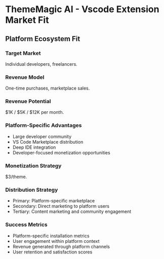 # ThemeMagic AI - Vscode Extension Market Fit

## Platform Ecosystem Fit

### Target Market
Individual developers, freelancers.

### Revenue Model
One-time purchases, marketplace sales.

### Revenue Potential
$1K / $5K / $12K per month.

### Platform-Specific Advantages
- Large developer community
- VS Code Marketplace distribution
- Deep IDE integration
- Developer-focused monetization opportunities

### Monetization Strategy
$3/theme.

### Distribution Strategy
- Primary: Platform-specific marketplace
- Secondary: Direct marketing to platform users
- Tertiary: Content marketing and community engagement

### Success Metrics
- Platform-specific installation metrics
- User engagement within platform context
- Revenue generated through platform channels
- User retention and satisfaction scores
